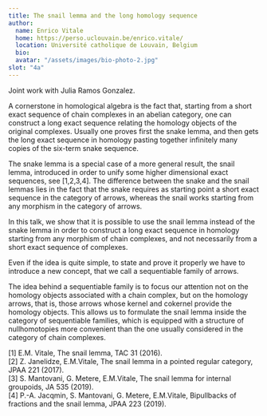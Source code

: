 ```yaml
---
title: The snail lemma and the long homology sequence 
author: 
  name: Enrico Vitale
  home: https://perso.uclouvain.be/enrico.vitale/
  location: Université catholique de Louvain, Belgium
  bio: 
  avatar: "/assets/images/bio-photo-2.jpg"
slot: "4a"
---
```

Joint work with Julia Ramos Gonzalez.

A cornerstone in homological algebra is the fact that, starting from a short exact sequence of chain complexes in an abelian category, one can construct a long exact sequence relating the homology objects of the original complexes. Usually one proves first the snake lemma, and then gets the long exact sequence in homology pasting together infinitely many copies of the six-term snake sequence.

The snake lemma is a special case of a more general result, the snail lemma, introduced in order to unify some higher dimensional exact sequences, see [1,2,3,4]. The difference  between the snake and the snail lemmas lies in the fact that the snake requires as starting point a short exact sequence in the category of arrows, whereas the snail works starting from any morphism in the category of arrows.

In this talk, we show that it is possible to use the snail lemma instead of the snake lemma in order to construct a long exact sequence in homology starting from any morphism of chain complexes, and not necessarily from a short exact sequence of complexes.

Even if the idea is quite simple, to state and prove it properly we have to introduce a new concept, that we call a sequentiable family of arrows.

The idea behind a sequentiable family is to focus our attention not on the homology objects associated with a chain complex, but on the homology arrows, that is, those arrows whose kernel and cokernel provide the homology objects. This allows us to formulate the snail lemma inside the category of sequentiable families, which is equipped with a structure of nullhomotopies more convenient than the one usually considered in the category of chain complexes.

[1] E.M. Vitale, The snail lemma, TAC 31 (2016).  
[2] Z. Janelidze, E.M.Vitale, The snail lemma in a pointed regular category, JPAA 221 (2017).  
[3] S. Mantovani, G. Metere, E.M.Vitale, The snail lemma for internal groupoids, JA 535 (2019).  
[4] P.-A. Jacqmin, S. Mantovani, G. Metere, E.M.Vitale, Bipullbacks of fractions and the snail lemma, JPAA 223 (2019).
